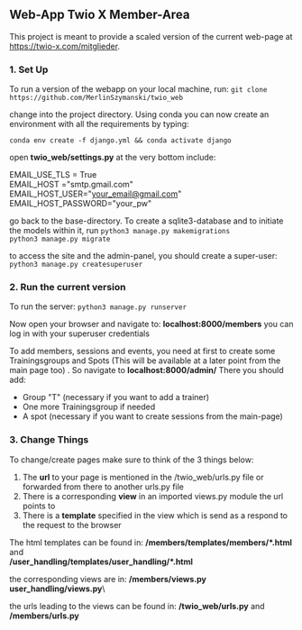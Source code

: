 ## Web-App Twio X Member-Area ##
This project is meant to provide a scaled version of the current web-page at https://twio-x.com/mitglieder.
### 1. Set Up ###
To run a version of the webapp on your local machine, run:
`git clone https://github.com/MerlinSzymanski/twio_web`

change into the project directory. Using conda you can now create an environment with all the requirements by typing: 

`conda env create -f django.yml &&
conda activate django`
 
 open **twio_web/settings.py**
 at the very bottom include:
 
EMAIL_USE_TLS = True\
EMAIL_HOST ="smtp.gmail.com"\
EMAIL_HOST_USER="your_email@gmail.com"\
EMAIL_HOST_PASSWORD="your_pw"

go back to the base-directory. To create a sqlite3-database and to initiate the models within it, run
`python3 manage.py makemigrations`\
`python3 manage.py migrate`

to access the site and the admin-panel, you should create a super-user:
`python3 manage.py createsuperuser`

### 2. Run the current version ###
To run the server:
`python3 manage.py runserver`

Now open your browser and navigate to:
**localhost:8000/members**
you can log in with your superuser credentials

To add members, sessions and events, you need at first to create some Trainingsgroups and Spots (This will be available at a later point from the main page too) . So navigate to 
**localhost:8000/admin/**
There you should add:
- Group "T" (necessary if you want to add a trainer)
- One more Trainingsgroup if needed
- A spot (necessary if you want to create sessions from the main-page)

### 3. Change Things ###
To change/create pages make sure to think of the 3 things below:
1. The **url** to your page is mentioned in the /twio_web/urls.py file or forwarded from there to another urls.py file
2. There is a corresponding **view** in an imported views.py module the url points to
3. There is a **template** specified in the view which is send as a respond to the request to the browser

The html templates can be found in:
**/members/templates/members/*.html** and\
**/user_handling/templates/user_handling/*.html**

the corresponding views are in:
**/members/views.py**\
**user_handling/views.py**\

the urls leading to the views can be found in:
**/twio_web/urls.py** and\
**/members/urls.py**
